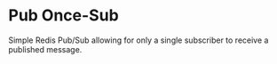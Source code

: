 # Pub Once-Sub

Simple Redis Pub/Sub allowing for only a single subscriber to receive a published message.
